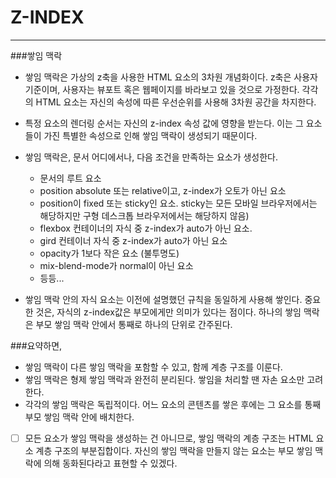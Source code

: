 # Z-INDEX

---

###쌓임 맥락

- 쌓임 맥락은 가상의 z축을 사용한 HTML 요소의 3차원 개념화이다. z축은 사용자 기준이며, 사용자는 뷰포트 혹은 웹페이지를 바라보고 있을 것으로 가정한다. 각각의 HTML 요소는 자신의 속성에 따른 우선순위를 사용해 3차원 공간을 차지한다.

- 특정 요소의 렌더링 순서는 자신의 z-index 속성 값에 영향을 받는다. 이는 그 요소들이 가진 특별한 속성으로 인해 쌓임 맥락이 생성되기 때문이다.

- 쌓임 맥락은, 문서 어디에서나, 다음 조건을 만족하는 요소가 생성한다.

  - 문서의 루트 요소<html>
  - position absolute 또는 relative이고, z-index가 오토가 아닌 요소
  - position이 fixed 또는 sticky인 요소. sticky는 모든 모바일 브라우저에서는 해당하지만 구형 데스크톱 브라우저에서는 해당하지 않음)
  - flexbox 컨테이너의 자식 중 z-index가 auto가 아닌 요소.
  - gird 컨테이너 자식 중 z-index가 auto가 아닌 요소
  - opacity가 1보다 작은 요소 (불투명도)
  - mix-blend-mode가 normal이 아닌 요소
  - 등등...

- 쌓임 맥락 안의 자식 요소는 이전에 설명했던 규칙을 동일하게 사용해 쌓인다. 중요한 것은, 자식의 z-index값은 부모에게만 의미가 있다는 점이다. 하나의 쌓임 맥락은 부모 쌓임 맥락 안에서 통째로 하나의 단위로 간주된다.

###요약하면,

- 쌓임 맥락이 다른 쌓임 맥락을 포함할 수 있고, 함께 계층 구조를 이룬다.
- 쌓임 맥락은 형제 쌓임 맥락과 완전히 분리된다. 쌓임을 처리할 땐 자손 요소만 고려한다.
- 각각의 쌓임 맥락은 독립적이다. 어느 요소의 콘텐츠를 쌓은 후에는 그 요소를 통째 부모 쌓임 맥락 안에 배치한다.

- [ ] 모든 요소가 쌓임 맥락을 생성하는 건 아니므로, 쌓임 맥락의 계층 구조는 HTML 요소 계층 구조의 부분집합이다. 자신의 쌓임 맥락을 만들지 않는 요소는 부모 쌓임 맥락에 의해 동화된다라고 표현할 수 있겠다.
